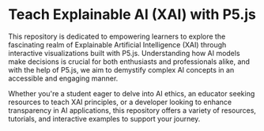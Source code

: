 # Teach Explainable AI (XAI) with P5.js

This repository is dedicated to empowering learners to explore the fascinating realm of Explainable Artificial Intelligence (XAI) through interactive visualizations built with P5.js. Understanding how AI models make decisions is crucial for both enthusiasts and professionals alike, and with the help of P5.js, we aim to demystify complex AI concepts in an accessible and engaging manner.

Whether you're a student eager to delve into AI ethics, an educator seeking resources to teach XAI principles, or a developer looking to enhance transparency in AI applications, this repository offers a variety of resources, tutorials, and interactive examples to support your journey.